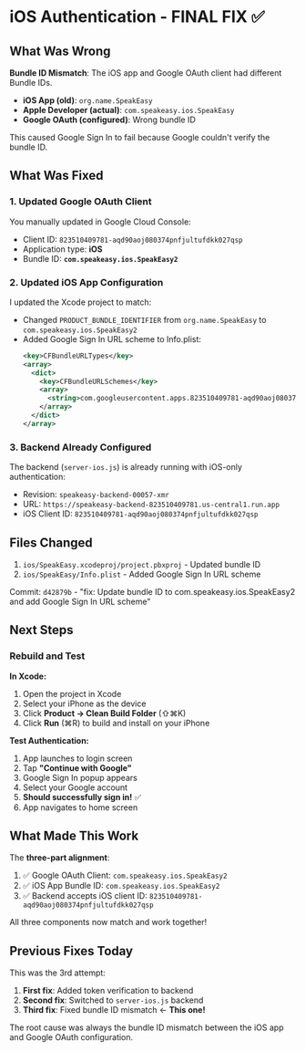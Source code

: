 # iOS Authentication - FINAL FIX ✅

## What Was Wrong

**Bundle ID Mismatch**: The iOS app and Google OAuth client had different Bundle IDs.

- **iOS App (old)**: `org.name.SpeakEasy`
- **Apple Developer (actual)**: `com.speakeasy.ios.SpeakEasy`
- **Google OAuth (configured)**: Wrong bundle ID

This caused Google Sign In to fail because Google couldn't verify the bundle ID.

## What Was Fixed

### 1. Updated Google OAuth Client
You manually updated in Google Cloud Console:
- Client ID: `823510409781-aqd90aoj080374pnfjultufdkk027qsp`
- Application type: **iOS**
- Bundle ID: **`com.speakeasy.ios.SpeakEasy2`**

### 2. Updated iOS App Configuration
I updated the Xcode project to match:
- Changed `PRODUCT_BUNDLE_IDENTIFIER` from `org.name.SpeakEasy` to `com.speakeasy.ios.SpeakEasy2`
- Added Google Sign In URL scheme to Info.plist:
  ```xml
  <key>CFBundleURLTypes</key>
  <array>
    <dict>
      <key>CFBundleURLSchemes</key>
      <array>
        <string>com.googleusercontent.apps.823510409781-aqd90aoj080374pnfjultufdkk027qsp</string>
      </array>
    </dict>
  </array>
  ```

### 3. Backend Already Configured
The backend (`server-ios.js`) is already running with iOS-only authentication:
- Revision: `speakeasy-backend-00057-xmr`
- URL: `https://speakeasy-backend-823510409781.us-central1.run.app`
- iOS Client ID: `823510409781-aqd90aoj080374pnfjultufdkk027qsp`

## Files Changed

1. `ios/SpeakEasy.xcodeproj/project.pbxproj` - Updated bundle ID
2. `ios/SpeakEasy/Info.plist` - Added Google Sign In URL scheme

Commit: `d42879b` - "fix: Update bundle ID to com.speakeasy.ios.SpeakEasy2 and add Google Sign In URL scheme"

## Next Steps

### Rebuild and Test

**In Xcode:**
1. Open the project in Xcode
2. Select your iPhone as the device
3. Click **Product → Clean Build Folder** (⇧⌘K)
4. Click **Run** (⌘R) to build and install on your iPhone

**Test Authentication:**
1. App launches to login screen
2. Tap **"Continue with Google"**
3. Google Sign In popup appears
4. Select your Google account
5. **Should successfully sign in!** ✅
6. App navigates to home screen

## What Made This Work

The **three-part alignment**:
1. ✅ Google OAuth Client: `com.speakeasy.ios.SpeakEasy2`
2. ✅ iOS App Bundle ID: `com.speakeasy.ios.SpeakEasy2`
3. ✅ Backend accepts iOS client ID: `823510409781-aqd90aoj080374pnfjultufdkk027qsp`

All three components now match and work together!

## Previous Fixes Today

This was the 3rd attempt:
1. **First fix**: Added token verification to backend
2. **Second fix**: Switched to `server-ios.js` backend
3. **Third fix**: Fixed bundle ID mismatch ← **This one!**

The root cause was always the bundle ID mismatch between the iOS app and Google OAuth configuration.
